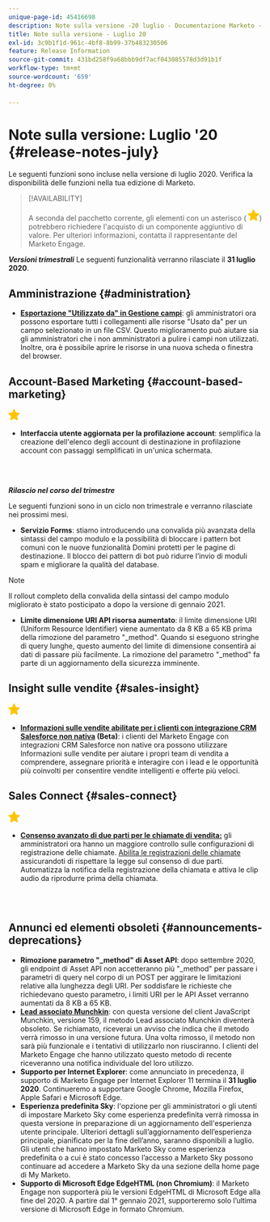 ```yaml
---
unique-page-id: 45416698
description: Note sulla versione -20 luglio - Documentazione Marketo - Documentazione del prodotto
title: Note sulla versione - Luglio 20
exl-id: 3c9b1f1d-961c-4bf8-8b99-37b483230506
feature: Release Information
source-git-commit: 431bd258f9a68bbb9df7acf043085578d3d91b1f
workflow-type: tm+mt
source-wordcount: '659'
ht-degree: 0%

---
```


# Note sulla versione: Luglio &#39;20 {#release-notes-july}

Le seguenti funzioni sono incluse nella versione di luglio 2020. Verifica la disponibilità delle funzioni nella tua edizione di Marketo.

>[!AVAILABILITY]
>
>A seconda del pacchetto corrente, gli elementi con un asterisco ( ![(stella)](assets/yellow-star.png)) potrebbero richiedere l&#39;acquisto di un componente aggiuntivo di valore. Per ulteriori informazioni, contatta il rappresentante del Marketo Engage.

**_Versioni trimestrali_** Le seguenti funzionalità verranno rilasciate il **31 luglio 2020**.

## Amministrazione {#administration}

* **[Esportazione &quot;Utilizzato da&quot; in Gestione campi](/help/marketo/product-docs/administration/field-management/export-used-by-data-for-a-field.md)**: gli amministratori ora possono esportare tutti i collegamenti alle risorse &quot;Usato da&quot; per un campo selezionato in un file CSV. Questo miglioramento può aiutare sia gli amministratori che i non amministratori a pulire i campi non utilizzati. Inoltre, ora è possibile aprire le risorse in una nuova scheda o finestra del browser.

## Account-Based Marketing {#account-based-marketing}

![(stella)](assets/yellow-star.png)

* **Interfaccia utente aggiornata per la profilazione account**: semplifica la creazione dell&#39;elenco degli account di destinazione in profilazione account con passaggi semplificati in un&#39;unica schermata.

<br> 

**_Rilascio nel corso del trimestre_**

Le seguenti funzioni sono in un ciclo non trimestrale e verranno rilasciate nei prossimi mesi.

* **Servizio Forms**: stiamo introducendo una convalida più avanzata della sintassi del campo modulo e la possibilità di bloccare i pattern bot comuni con le nuove funzionalità Domini protetti per le pagine di destinazione. Il blocco dei pattern di bot può ridurre l’invio di moduli spam e migliorare la qualità del database.

>[!NOTE]
>
>Il rollout completo della convalida della sintassi del campo modulo migliorato è stato posticipato a dopo la versione di gennaio 2021.

* **Limite dimensione URI API risorsa aumentato**: il limite dimensione URI (Uniform Resource Identifier) viene aumentato da 8 KB a 65 KB prima della rimozione del parametro &quot;_method&quot;. Quando si eseguono stringhe di query lunghe, questo aumento del limite di dimensione consentirà ai dati di passare più facilmente. La rimozione del parametro &quot;_method&quot; fa parte di un aggiornamento della sicurezza imminente.

## Insight sulle vendite {#sales-insight}

![(stella)](assets/yellow-star.png)

* **[Informazioni sulle vendite abilitate per i clienti con integrazione CRM Salesforce non nativa](/help/marketo/product-docs/marketo-sales-insight/sales-insight-for-non-native-salesforce-integrations.md) (Beta)**: i clienti del Marketo Engage con integrazioni CRM Salesforce non native ora possono utilizzare Informazioni sulle vendite per aiutare i propri team di vendita a comprendere, assegnare priorità e interagire con i lead e le opportunità più coinvolti per consentire vendite intelligenti e offerte più veloci.

## Sales Connect {#sales-connect}

![(stella)](assets/yellow-star.png)

* **[Consenso avanzato di due parti per le chiamate di vendita:](/help/marketo/product-docs/marketo-sales-connect/phone/two-party-consent-settings.md)** gli amministratori ora hanno un maggiore controllo sulle configurazioni di registrazione delle chiamate. [Abilita le registrazioni delle chiamate](/help/marketo/product-docs/marketo-sales-connect/phone/enable-call-recording.md) assicurandoti di rispettare la legge sul consenso di due parti. Automatizza la notifica della registrazione della chiamata e attiva le clip audio da riprodurre prima della chiamata.

<br> 

## Annunci ed elementi obsoleti {#announcements-deprecations}

* **Rimozione parametro &quot;_method&quot; di Asset API**: dopo settembre 2020, gli endpoint di Asset API non accetteranno più &quot;_method&quot; per passare i parametri di query nel corpo di un POST per aggirare le limitazioni relative alla lunghezza degli URI. Per soddisfare le richieste che richiedevano questo parametro, i limiti URI per le API Asset verranno aumentati da 8 KB a 65 KB.
* **[Lead associato Munchkin](https://developers.marketo.com/blog/deprecation-of-munchkin-associate-lead-method/)**: con questa versione del client JavaScript Munchkin, versione 159, il metodo Lead associato Munchkin diventerà obsoleto. Se richiamato, riceverai un avviso che indica che il metodo verrà rimosso in una versione futura. Una volta rimosso, il metodo non sarà più funzionale e i tentativi di utilizzarlo non riusciranno. I clienti del Marketo Engage che hanno utilizzato questo metodo di recente riceveranno una notifica individuale del loro utilizzo.
* **Supporto per Internet Explorer**: come annunciato in precedenza, il supporto di Marketo Engage per Internet Explorer 11 termina il **31 luglio 2020**. Continueremo a supportare Google Chrome, Mozilla Firefox, Apple Safari e Microsoft Edge.
* **Esperienza predefinita Sky**: l&#39;opzione per gli amministratori o gli utenti di impostare Marketo Sky come esperienza predefinita verrà rimossa in questa versione in preparazione di un aggiornamento dell&#39;esperienza utente principale. Ulteriori dettagli sull’aggiornamento dell’esperienza principale, pianificato per la fine dell’anno, saranno disponibili a luglio. Gli utenti che hanno impostato Marketo Sky come esperienza predefinita o a cui è stato concesso l’accesso a Marketo Sky possono continuare ad accedere a Marketo Sky da una sezione della home page di My Marketo.
* **Supporto di Microsoft Edge EdgeHTML (non Chromium)**: il Marketo Engage non supporterà più le versioni EdgeHTML di Microsoft Edge alla fine del 2020. A partire dal 1° gennaio 2021, supporteremo solo l’ultima versione di Microsoft Edge in formato Chromium.
